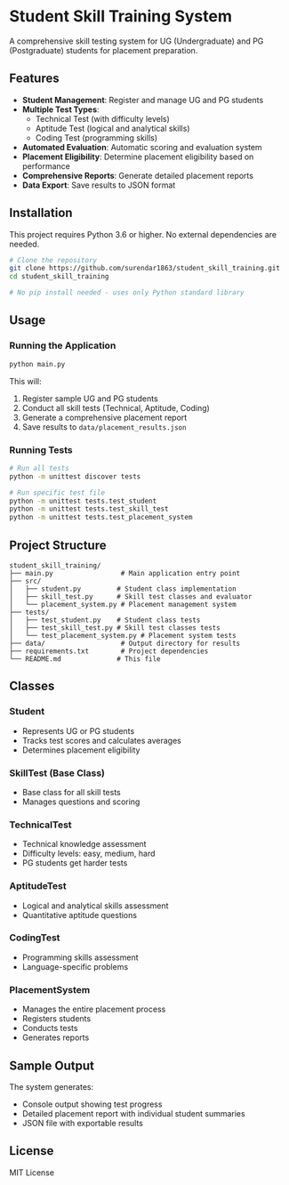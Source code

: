 # Student Skill Training System

A comprehensive skill testing system for UG (Undergraduate) and PG (Postgraduate) students for placement preparation.

## Features

- **Student Management**: Register and manage UG and PG students
- **Multiple Test Types**:
  - Technical Test (with difficulty levels)
  - Aptitude Test (logical and analytical skills)
  - Coding Test (programming skills)
- **Automated Evaluation**: Automatic scoring and evaluation system
- **Placement Eligibility**: Determine placement eligibility based on performance
- **Comprehensive Reports**: Generate detailed placement reports
- **Data Export**: Save results to JSON format

## Installation

This project requires Python 3.6 or higher. No external dependencies are needed.

```bash
# Clone the repository
git clone https://github.com/surendar1863/student_skill_training.git
cd student_skill_training

# No pip install needed - uses only Python standard library
```

## Usage

### Running the Application

```bash
python main.py
```

This will:
1. Register sample UG and PG students
2. Conduct all skill tests (Technical, Aptitude, Coding)
3. Generate a comprehensive placement report
4. Save results to `data/placement_results.json`

### Running Tests

```bash
# Run all tests
python -m unittest discover tests

# Run specific test file
python -m unittest tests.test_student
python -m unittest tests.test_skill_test
python -m unittest tests.test_placement_system
```

## Project Structure

```
student_skill_training/
├── main.py                 # Main application entry point
├── src/
│   ├── student.py         # Student class implementation
│   ├── skill_test.py      # Skill test classes and evaluator
│   └── placement_system.py # Placement management system
├── tests/
│   ├── test_student.py    # Student class tests
│   ├── test_skill_test.py # Skill test classes tests
│   └── test_placement_system.py # Placement system tests
├── data/                   # Output directory for results
├── requirements.txt        # Project dependencies
└── README.md              # This file
```

## Classes

### Student
- Represents UG or PG students
- Tracks test scores and calculates averages
- Determines placement eligibility

### SkillTest (Base Class)
- Base class for all skill tests
- Manages questions and scoring

### TechnicalTest
- Technical knowledge assessment
- Difficulty levels: easy, medium, hard
- PG students get harder tests

### AptitudeTest
- Logical and analytical skills assessment
- Quantitative aptitude questions

### CodingTest
- Programming skills assessment
- Language-specific problems

### PlacementSystem
- Manages the entire placement process
- Registers students
- Conducts tests
- Generates reports

## Sample Output

The system generates:
- Console output showing test progress
- Detailed placement report with individual student summaries
- JSON file with exportable results

## License

MIT License
